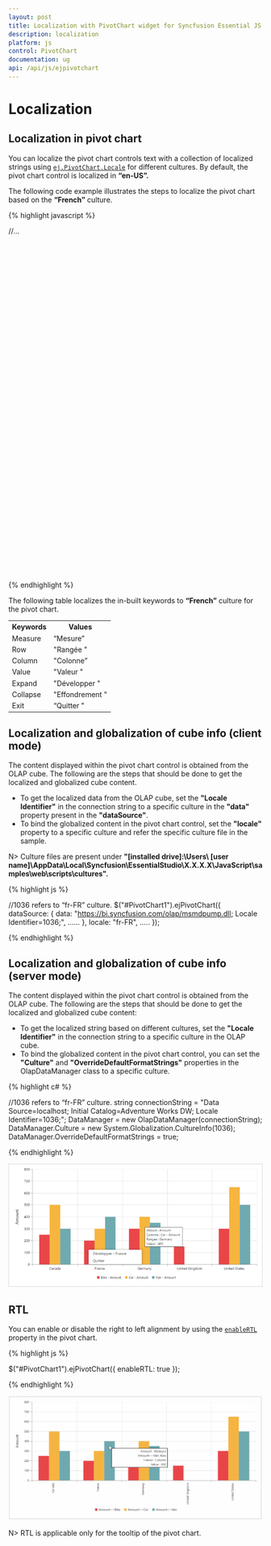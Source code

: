 ```yaml
---
layout: post
title: Localization with PivotChart widget for Syncfusion Essential JS
description: localization
platform: js
control: PivotChart
documentation: ug
api: /api/js/ejpivotchart
---
```


# Localization

## Localization in pivot chart

You can localize the pivot chart controls text with a collection of localized strings using [`ej.PivotChart.Locale`](/api/js/ejpivotchart#members:locale) for different cultures. By default, the pivot chart control is localized in **“en-US”.**

The following code example illustrates the steps to localize the pivot chart based on the **“French”** culture.

{% highlight javascript %}

<html>
  //...

<body>
    <!--Create a tag which acts as a container for PivotChart-->
    <div id="PivotChart1" style="width: 55%; height: 670px;"></div>
    <script type="text/javascript">
        $(function()
        {
            $("#PivotChart1").ejPivotChart(
            {
                //....
                locale: "fr-FR",
                //....
            });
        });
        ej.PivotChart.Locale["fr-FR"] = {
            Measure: "Mesure",
            Row: "Rangée",
            Column: "Colonne",
            Value: "Valeur",
            Expand: "Développer",
            Collapse: "Effondrement",
            Exit: "Quitter"
        };
    </script>
</body>

</html>

{% endhighlight %}

The following table localizes the in-built keywords to **“French”** culture for the pivot chart.

<table>
<tr>
<th>
Keywords</th><th>
Values</th>
</tr>
<tr><td>
Measure</td><td>
“Mesure”</td>
</tr>
<tr><td>
Row</td><td>
"Rangée "</td>
</tr>
<tr><td>
Column</td><td>
"Colonne”</td>
</tr>
<tr><td>
Value</td><td>
"Valeur "</td>
</tr>
<tr><td>
Expand</td><td>
"Développer "</td>
</tr>
<tr><td>
Collapse</td><td>
"Effondrement "</td>
</tr>
<tr><td>
Exit</td><td>
“Quitter "</td>
</tr>
</table>

## Localization and globalization of cube info (client mode)

The content displayed within the pivot chart control is obtained from the OLAP cube. The following are the steps that should be done to get the localized and globalized cube content.

* To get the localized data from the OLAP cube, set the **"Locale Identifier"** in the connection string to a specific culture in the **"data"** property present in the **"dataSource"**.
* To bind the globalized content in the pivot chart control, set the **"locale"** property to a specific culture and refer the specific culture file in the sample.

N> Culture files are present under **"[installed drive]:\Users\ [user name]\AppData\Local\Syncfusion\EssentialStudio\X.X.X.X\JavaScript\samples\web\scripts\cultures".**

{% highlight js %}

//1036 refers to “fr-FR” culture.
 $("#PivotChart1").ejPivotChart({
      dataSource: {
            data: "https://bi.syncfusion.com/olap/msmdpump.dll; Locale Identifier=1036;",
            ......
            },
            locale: "fr-FR",
            .....
 });

{% endhighlight %}

## Localization and globalization of cube info (server mode)

The content displayed within the pivot chart control is obtained from the OLAP cube. The following are the steps that should be done to get the localized and globalized cube content:

* To get the localized string based on different cultures, set the **"Locale Identifier"** in the connection string to a specific culture in the OLAP cube.
* To bind the globalized content in the pivot chart control, you can set the **"Culture"** and **"OverrideDefaultFormatStrings"** properties in the OlapDataManager class to a specific culture.

{% highlight c# %}

//1036 refers to “fr-FR” culture.
string connectionString = "Data Source=localhost; Initial Catalog=Adventure Works DW; Locale Identifier=1036;";
DataManager = new OlapDataManager(connectionString);
DataManager.Culture = new System.Globalization.CultureInfo(1036);
DataManager.OverrideDefaultFormatStrings = true;

{% endhighlight %}

![Localization support in JavaScript pivot chart control](Localization-and-Translation-support_images/Localization-and-Translation-support_img1.png)

## RTL

You can enable or disable the right to left alignment by using the [`enableRTL`](/api/js/ejpivotchart#members:enablertl) property in the pivot chart.

{% highlight js %}

$("#PivotChart1").ejPivotChart({
      enableRTL: true
 });

{% endhighlight %}

![Right to Left, aka RTL support in JavaScript pivot chart control](Localization-and-Translation-support_images/Rtl.png)

N> RTL is applicable only for the tooltip of the pivot chart.


